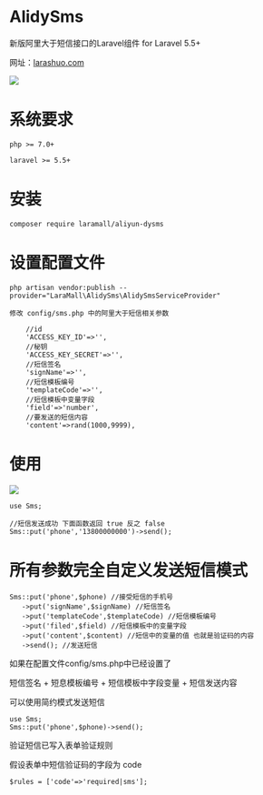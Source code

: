# AlidySms
<p>新版阿里大于短信接口的Laravel组件 for Laravel 5.5+ </p>

网址：<a href="https://larashuo.com">larashuo.com</a>

<img src="https://laravip.com/images/alidysms.png">

# 系统要求
````
php >= 7.0+

laravel >= 5.5+

````

# 安装
````
composer require laramall/aliyun-dysms
````
# 设置配置文件
````
php artisan vendor:publish --provider="LaraMall\AlidySms\AlidySmsServiceProvider"

修改 config/sms.php 中的阿里大于短信相关参数

  	//id
	'ACCESS_KEY_ID'=>'',
	//秘钥
	'ACCESS_KEY_SECRET'=>'',
	//短信签名
	'signName'=>'',
	//短信模板编号
	'templateCode'=>'',
	//短信模板中变量字段
	'field'=>'number',
	//要发送的短信内容
	'content'=>rand(1000,9999),
````

# 使用

<img src="http://ox5dwi7xi.bkt.clouddn.com/github/sms-tp.png">

````
use Sms;

//短信发送成功 下面函数返回 true 反之 false
Sms::put('phone','13800000000')->send();

````


# 所有参数完全自定义发送短信模式

````
Sms::put('phone',$phone) //接受短信的手机号
   ->put('signName',$signName) //短信签名
   ->put('templateCode',$templateCode) //短信模板编号
   ->put('filed',$field) //短信模板中的变量字段
   ->put('content',$content) //短信中的变量的值 也就是验证码的内容
   ->send(); //发送短信

````

<p>如果在配置文件config/sms.php中已经设置了</p>
<p>短信签名 + 短息模板编号 + 短信模板中字段变量 + 短信发送内容</p>

可以使用简约模式发送短信
````
use Sms;
Sms::put('phone',$phone)->send();
````

<p>验证短信已写入表单验证规则</p>
<p>假设表单中短信验证码的字段为 code</p>

````
$rules = ['code'=>'required|sms'];

````




